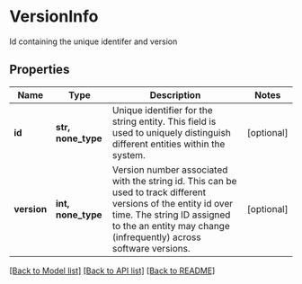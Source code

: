# VersionInfo

Id containing the unique identifer and version

## Properties
Name | Type | Description | Notes
------------ | ------------- | ------------- | -------------
**id** | **str, none_type** | Unique identifier for the string entity. This field is used to uniquely distinguish different entities within the system. | [optional] 
**version** | **int, none_type** | Version number associated with the string id. This can be used to track different versions of the entity id over time. The string ID assigned to the an entity may change (infrequently) across software versions. | [optional] 

[[Back to Model list]](../README.md#documentation-for-models) [[Back to API list]](../README.md#documentation-for-api-endpoints) [[Back to README]](../README.md)


